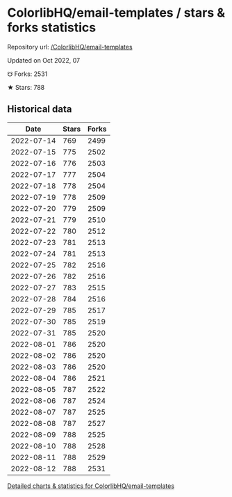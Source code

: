 # ColorlibHQ/email-templates / stars & forks statistics

Repository url: [/ColorlibHQ/email-templates](https://github.com/ColorlibHQ/email-templates)

Updated on Oct 2022, 07

☋ Forks: 2531

★ Stars: 788

## Historical data
| Date | Stars | Forks |
|------|-------|-------|
| 2022-07-14 | 769 | 2499 | 
| 2022-07-15 | 775 | 2502 | 
| 2022-07-16 | 776 | 2503 | 
| 2022-07-17 | 777 | 2504 | 
| 2022-07-18 | 778 | 2504 | 
| 2022-07-19 | 778 | 2509 | 
| 2022-07-20 | 779 | 2509 | 
| 2022-07-21 | 779 | 2510 | 
| 2022-07-22 | 780 | 2512 | 
| 2022-07-23 | 781 | 2513 | 
| 2022-07-24 | 781 | 2513 | 
| 2022-07-25 | 782 | 2516 | 
| 2022-07-26 | 782 | 2516 | 
| 2022-07-27 | 783 | 2515 | 
| 2022-07-28 | 784 | 2516 | 
| 2022-07-29 | 785 | 2517 | 
| 2022-07-30 | 785 | 2519 | 
| 2022-07-31 | 785 | 2520 | 
| 2022-08-01 | 786 | 2520 | 
| 2022-08-02 | 786 | 2520 | 
| 2022-08-03 | 786 | 2520 | 
| 2022-08-04 | 786 | 2521 | 
| 2022-08-05 | 787 | 2522 | 
| 2022-08-06 | 787 | 2524 | 
| 2022-08-07 | 787 | 2525 | 
| 2022-08-08 | 787 | 2527 | 
| 2022-08-09 | 788 | 2525 | 
| 2022-08-10 | 788 | 2528 | 
| 2022-08-11 | 788 | 2529 | 
| 2022-08-12 | 788 | 2531 | 


[Detailed charts & statistics for ColorlibHQ/email-templates](https://reviewgithub.com/rep/ColorlibHQ/email-templates)
